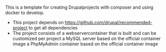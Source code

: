 This is a template for creating Drupalprojects with composer and using docker to develop.

- This project depends on https://github.com/drupal/recommended-project to get all dependencies
- The project consists of 
  a webservercontainer that is built and can be customized per project
  a MySQL server based on the official container image
  a PhpMyAdmin container based on the official container image
